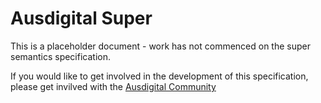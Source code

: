 # Ausdigital Super

This is a placeholder document - work has not commenced on the super semantics specification.

If you would like to get involved in the development of this specification, please get invilved with the [Ausdigital Community](http://ausdigital.org)
